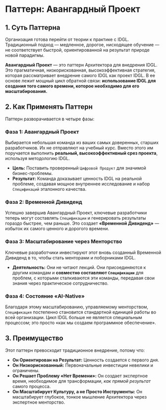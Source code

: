 # Паттерн: Авангардный Проект

## 1. Суть Паттерна
Организация готова перейти от теории к практике с IDGL. Традиционный подход — медленное, дорогое, нисходящее обучение — не соответствует быстрой, ориентированной на результат природе новой парадигмы.

**Авангардный Проект** — это паттерн Архитектора для внедрения IDGL. Это прагматичная, низкорискованная, высокоэффективная стратегия, которая рассматривает внедрение самого IDGL как проект IDGL. В ее основе лежит мощный цикл обратной связи: **использование IDGL для создания того самого времени, которое необходимо для его масштабирования.**

## 2. Как Применять Паттерн
Паттерн разворачивается в четыре фазы:

### Фаза 1: Авангардный Проект
Выбирается небольшая команда из ваших самых доверенных, старших разработчиков. Их не отправляют на учебный курс. Вместо этого им поручается выполнить **реальный, высокоэффективный срез проекта**, используя методологию IDGL.
*   **Цель:** Поставить проверенный `Цифровой Продукт` для значимой бизнес-проблемы.
*   **Результат:** Команда доказывает ценность IDGL на реальной проблеме, создавая мощное внутреннее исследование и набор `Спецификаций` эталонного качества.

### Фаза 2: Временной Дивиденд
Успешно завершив Авангардный Проект, ключевые разработчики теперь могут составлять `Спецификации` и генерировать результаты гораздо быстрее, чем раньше. Это создает **«Временной Дивиденд»** — избыток их самого ценного и дорогого времени.

### Фаза 3: Масштабирование через Менторство
Ключевые разработчики инвестируют этот вновь созданный Временной Дивиденд в то, чтобы стать менторами и поборниками IDGL.
*   **Деятельность:** Они не читают лекций. Они присоединяются к другим командам и **совместно составляют `Спецификации`** для проблем, с которыми сталкиваются эти команды, передавая свои знания через практическое сотрудничество.

### Фаза 4: Состояние «AI-Native»
Благодаря этому масштабированию, управляемому менторством, `Спецификация` постепенно становится стандартной единицей работы во всей организации. Цикл IDGL больше не является специальным процессом; это просто «как мы создаем программное обеспечение».

## 3. Преимущество
Этот паттерн превосходит традиционное внедрение, потому что:
*   **Он Ориентирован на Результат:** Ценность создается с первого дня.
*   **Он Низкорискованный:** Первоначальные инвестиции невелики и ограничены.
*   **Он Решает Проблему «Нет Времени»:** Он создает экспертное время, необходимое для трансформации, *как прямой результат* самого процесса.
*   **Он Масштабирует Культуру, а не Просто Инструменты:** Он масштабирует глубокое, тонкое мышление Архитектора через экспертное менторство.
